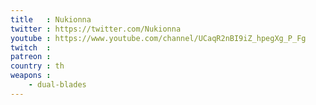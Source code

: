 ```yaml
---
title   : Nukionna
twitter : https://twitter.com/Nukionna
youtube : https://www.youtube.com/channel/UCaqR2nBI9iZ_hpegXg_P_Fg
twitch  :
patreon :
country : th
weapons :
    - dual-blades
---
```


